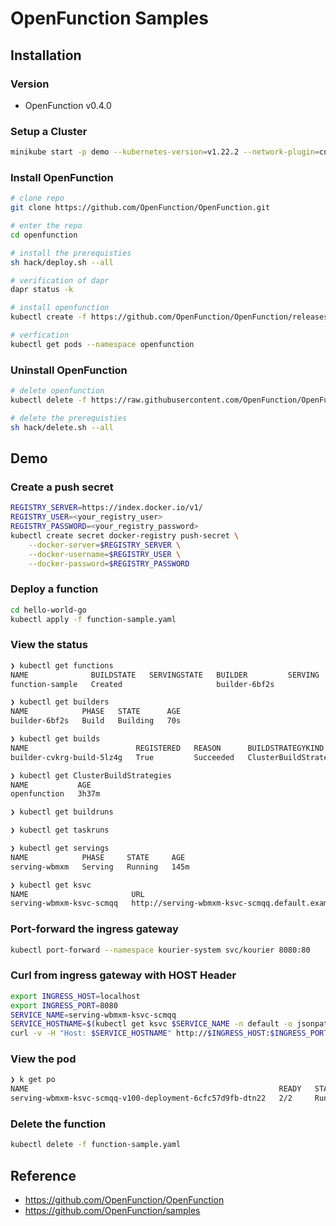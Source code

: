 # OpenFunction Samples

## Installation

### Version

* OpenFunction v0.4.0

### Setup a Cluster

```sh
minikube start -p demo --kubernetes-version=v1.22.2 --network-plugin=cni --cni=calico
```

### Install OpenFunction

```sh
# clone repo
git clone https://github.com/OpenFunction/OpenFunction.git

# enter the repo
cd openfunction

# install the prerequisties
sh hack/deploy.sh --all

# verification of dapr
dapr status -k
```

```sh
# install openfunction
kubectl create -f https://github.com/OpenFunction/OpenFunction/releases/download/v0.4.0/bundle.yaml

# verfication
kubectl get pods --namespace openfunction
```

### Uninstall OpenFunction
```sh
# delete openfunction
kubectl delete -f https://raw.githubusercontent.com/OpenFunction/OpenFunction/release-0.4/config/bundle.yaml

# delete the prerequisties
sh hack/delete.sh --all
```

## Demo

### Create a push secret
```sh
REGISTRY_SERVER=https://index.docker.io/v1/
REGISTRY_USER=<your_registry_user>
REGISTRY_PASSWORD=<your_registry_password>
kubectl create secret docker-registry push-secret \
    --docker-server=$REGISTRY_SERVER \
    --docker-username=$REGISTRY_USER \
    --docker-password=$REGISTRY_PASSWORD
```

### Deploy a function

```sh
cd hello-world-go
kubectl apply -f function-sample.yaml
```

### View the status

```sh
❯ kubectl get functions
NAME              BUILDSTATE   SERVINGSTATE   BUILDER         SERVING   AGE
function-sample   Created                     builder-6bf2s             61s

❯ kubectl get builders
NAME            PHASE   STATE      AGE
builder-6bf2s   Build   Building   70s
```

```sh
❯ kubectl get builds
NAME                        REGISTERED   REASON      BUILDSTRATEGYKIND      BUILDSTRATEGYNAME   CREATIONTIME
builder-cvkrg-build-5lz4g   True         Succeeded   ClusterBuildStrategy   openfunction        16m

❯ kubectl get ClusterBuildStrategies
NAME           AGE
openfunction   3h37m

❯ kubectl get buildruns

❯ kubectl get taskruns

```

```sh
❯ kubectl get servings
NAME            PHASE     STATE     AGE
serving-wbmxm   Serving   Running   145m

❯ kubectl get ksvc
NAME                       URL                                                   LATESTCREATED                   LATESTREADY                     READY   REASON
serving-wbmxm-ksvc-scmqq   http://serving-wbmxm-ksvc-scmqq.default.example.com   serving-wbmxm-ksvc-scmqq-v100   serving-wbmxm-ksvc-scmqq-v100   True    
```

### Port-forward the ingress gateway

```sh
kubectl port-forward --namespace kourier-system svc/kourier 8080:80
```

### Curl from ingress gateway with HOST Header

```sh
export INGRESS_HOST=localhost
export INGRESS_PORT=8080
SERVICE_NAME=serving-wbmxm-ksvc-scmqq
SERVICE_HOSTNAME=$(kubectl get ksvc $SERVICE_NAME -n default -o jsonpath='{.status.url}' | cut -d "/" -f 3)
curl -v -H "Host: $SERVICE_HOSTNAME" http://$INGRESS_HOST:$INGRESS_PORT
```

### View the pod

```sh
❯ k get po
NAME                                                        READY   STATUS    RESTARTS   AGE
serving-wbmxm-ksvc-scmqq-v100-deployment-6cfc57d9fb-dtn22   2/2     Running   0          11s
```

### Delete the function

```sh
kubectl delete -f function-sample.yaml
```

## Reference
* https://github.com/OpenFunction/OpenFunction
* https://github.com/OpenFunction/samples